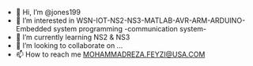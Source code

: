 - 👋 Hi, I’m @jones199 
- 👀 I’m interested in WSN-IOT-NS2-NS3-MATLAB-AVR-ARM-ARDUINO-Embedded system programming -communication system-
- 🌱 I’m currently learning NS2 & NS3
- 💞️ I’m looking to collaborate on ...
- 📫 How to reach me MOHAMMADREZA.FEYZI@USA.COM

<!---
jones199/jones199 is a ✨ special ✨ repository because its `README.md` (this file) appears on your GitHub profile.
You can click the Preview link to take a look at your changes.
--->
